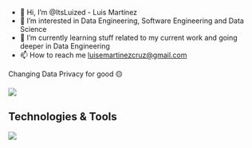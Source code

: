 - 👋 Hi, I’m @ItsLuized - Luis Martínez
- 👀 I’m interested in Data Engineering, Software Engineering and Data Science
- 🌱 I’m currently learning stuff related to my current work and going deeper in Data Engineering
- 📫 How to reach me luisemartinezcruz@gmail.com

Changing Data Privacy for good 🟡

<a href="https://github.com/anuraghazra/github-readme-stats">
  <img align="center" src="https://github-readme-stats.vercel.app/api?username=Luized&show_icons=true&count_private=true&theme=dark" />
</a>

## Technologies & Tools

![](https://img.shields.io/badge/OS-Linux-informational?style=flat&logo=Linux&logoColor=white&color=2bbc8a)
